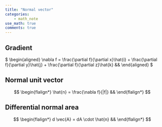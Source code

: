 ```yaml
---
title: "Normal vector"
categories:
    - math_note
use_math: true
comments: true
---
```


<h2>Gradient</h2>

$
\begin{aligned}
\nabla f = \frac{\partial f}{\partial x}\hat{i} +
\frac{\partial f}{\partial y}\hat{j} +
\frac{\partial f}{\partial z}\hat{k} &&
\end{aligned}
$

<h2>Normal unit vector</h2>

$$
\begin{flalign*}
\hat{n} = \frac{\nabla f}{|f|} &&
\end{flalign*}
$$


<h2>Differential normal area</h2>

$$
\begin{flalign*}
d \vec{A} = dA \cdot \hat{n} &&
\end{flalign*}
$$